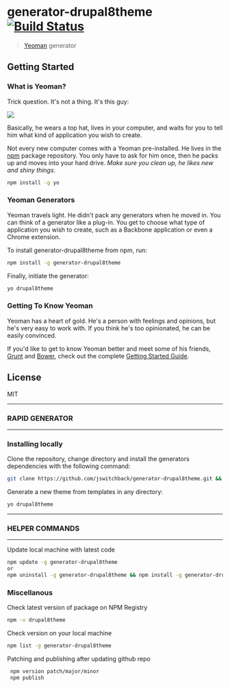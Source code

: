 # generator-drupal8theme [![Build Status](https://secure.travis-ci.org/jswitchback/generator-drupal8theme.png?branch=master)](https://travis-ci.org/jswitchback/generator-drupal8theme)

> [Yeoman](http://yeoman.io) generator


## Getting Started

### What is Yeoman?

Trick question. It's not a thing. It's this guy:

![](http://i.imgur.com/JHaAlBJ.png)

Basically, he wears a top hat, lives in your computer, and waits for you to tell him what kind of application you wish to create.

Not every new computer comes with a Yeoman pre-installed. He lives in the [npm](https://npmjs.org) package repository. You only have to ask for him once, then he packs up and moves into your hard drive. *Make sure you clean up, he likes new and shiny things.*

```bash
npm install -g yo
```

### Yeoman Generators

Yeoman travels light. He didn't pack any generators when he moved in. You can think of a generator like a plug-in. You get to choose what type of application you wish to create, such as a Backbone application or even a Chrome extension.

To install generator-drupal8theme from npm, run:

```bash
npm install -g generator-drupal8theme
```

Finally, initiate the generator:

```bash
yo drupal8theme
```

### Getting To Know Yeoman

Yeoman has a heart of gold. He's a person with feelings and opinions, but he's very easy to work with. If you think he's too opinionated, he can be easily convinced.

If you'd like to get to know Yeoman better and meet some of his friends, [Grunt](http://gruntjs.com) and [Bower](http://bower.io), check out the complete [Getting Started Guide](https://github.com/yeoman/yeoman/wiki/Getting-Started).


## License

MIT


------------------------------------------------
### RAPID GENERATOR
------------------------------------------------


### Installing locally

Clone the repository, change directory and install the generators dependencies with the following command:

```bash
git clone https://github.com/jswitchback/generator-drupal8theme.git && cd generator-drupal8theme && npm link && npm install
```
Generate a new theme from templates in any directory:

```bash
yo drupal8theme
```

------------------------------------------------
### HELPER COMMANDS
------------------------------------------------


Update local machine with latest code
```bash
npm update -g generator-drupal8theme
or
npm uninstall -g generator-drupal8theme && npm install -g generator-drupal8theme
```

### Miscellanous

Check latest version of package on NPM Registry

```bash
npm -v drupal8theme
```

Check version on your local machine

```bash
npm list -g generator-drupal8theme
```

Patching and publishing after updating github repo
```bash
 npm version patch/major/minor
 npm publish
```

